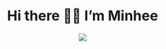 <div align=center><h1> Hi there 👋🏻  I’m Minhee </h1></div>


<center><img src="https://user-images.githubusercontent.com/104626180/203096077-112f1335-4341-4817-b971-6f0076b67671.gif"></center>
